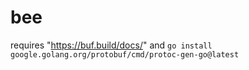 # bee

requires "https://buf.build/docs/" and `go install google.golang.org/protobuf/cmd/protoc-gen-go@latest`